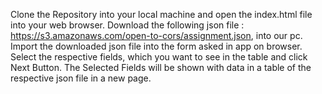 Clone the Repository into your local machine and open the index.html file into your web browser.
Download the following json file : https://s3.amazonaws.com/open-to-cors/assignment.json, into our pc.
Import the downloaded json file into the form asked in app on browser.
Select the respective fields, which you want to see in the table and click Next Button.
The Selected Fields will be shown with data in a table of the respective json file in a new page.
